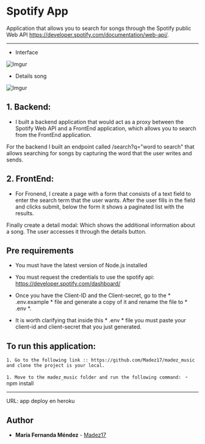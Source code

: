 # Spotify App

Application that allows you to search for songs through the Spotify public Web API https://developer.spotify.com/documentation/web-api/.

---

- Interface

![Imgur](https://i.imgur.com/qX2Js4z.jpg)

- Details song

![Imgur](https://i.imgur.com/C3WRChk.png)

## 1. Backend:

- I built a backend application that would act as a proxy between the Spotify Web API and a FrontEnd application, which allows you to search from the FrontEnd application.

For the backend I built an endpoint called /search?q="word to search" that allows searching for songs by capturing the word that the user writes and sends.


## 2. FrontEnd:

- For Fronend, I create a page with a form that consists of a text field to enter the search term that the user wants. After the user fills in the field and clicks submit, below the form it shows a paginated list with the results.

Finally create a detail modal: Which shows the additional information about a song. The user accesses it through the details button.


## Pre requirements
- You must have the latest version of Node.js installed
- You must request the credentials to use the spotify api:
https://developer.spotify.com/dashboard/

- Once you have the Client-ID and the Client-secret, go to the * .env.example * file and generate a copy of it and rename the file to * .env *.

- It is worth clarifying that inside this * .env * file you must paste your client-id and client-secret that you just generated.

## To run this application:

```1. Go to the following link :: https://github.com/Madez17/madez_music and clone the project is your local.```

```1. Move to the madez_music folder and run the following command: ```
    - npm install


---


URL: app deploy en heroku


## Author
* **María Fernanda Méndez** - [Madez17](https://github.com/Madez17)
